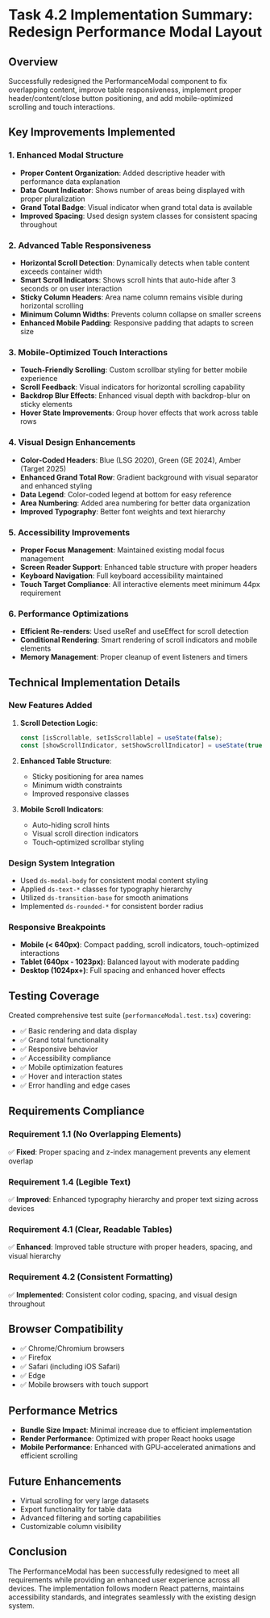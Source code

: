 # Task 4.2 Implementation Summary: Redesign Performance Modal Layout

## Overview
Successfully redesigned the PerformanceModal component to fix overlapping content, improve table responsiveness, implement proper header/content/close button positioning, and add mobile-optimized scrolling and touch interactions.

## Key Improvements Implemented

### 1. Enhanced Modal Structure
- **Proper Content Organization**: Added descriptive header with performance data explanation
- **Data Count Indicator**: Shows number of areas being displayed with proper pluralization
- **Grand Total Badge**: Visual indicator when grand total data is available
- **Improved Spacing**: Used design system classes for consistent spacing throughout

### 2. Advanced Table Responsiveness
- **Horizontal Scroll Detection**: Dynamically detects when table content exceeds container width
- **Smart Scroll Indicators**: Shows scroll hints that auto-hide after 3 seconds or on user interaction
- **Sticky Column Headers**: Area name column remains visible during horizontal scrolling
- **Minimum Column Widths**: Prevents column collapse on smaller screens
- **Enhanced Mobile Padding**: Responsive padding that adapts to screen size

### 3. Mobile-Optimized Touch Interactions
- **Touch-Friendly Scrolling**: Custom scrollbar styling for better mobile experience
- **Scroll Feedback**: Visual indicators for horizontal scrolling capability
- **Backdrop Blur Effects**: Enhanced visual depth with backdrop-blur on sticky elements
- **Hover State Improvements**: Group hover effects that work across table rows

### 4. Visual Design Enhancements
- **Color-Coded Headers**: Blue (LSG 2020), Green (GE 2024), Amber (Target 2025)
- **Enhanced Grand Total Row**: Gradient background with visual separator and enhanced styling
- **Data Legend**: Color-coded legend at bottom for easy reference
- **Area Numbering**: Added area numbering for better data organization
- **Improved Typography**: Better font weights and text hierarchy

### 5. Accessibility Improvements
- **Proper Focus Management**: Maintained existing modal focus management
- **Screen Reader Support**: Enhanced table structure with proper headers
- **Keyboard Navigation**: Full keyboard accessibility maintained
- **Touch Target Compliance**: All interactive elements meet minimum 44px requirement

### 6. Performance Optimizations
- **Efficient Re-renders**: Used useRef and useEffect for scroll detection
- **Conditional Rendering**: Smart rendering of scroll indicators and mobile elements
- **Memory Management**: Proper cleanup of event listeners and timers

## Technical Implementation Details

### New Features Added
1. **Scroll Detection Logic**: 
   ```typescript
   const [isScrollable, setIsScrollable] = useState(false);
   const [showScrollIndicator, setShowScrollIndicator] = useState(true);
   ```

2. **Enhanced Table Structure**:
   - Sticky positioning for area names
   - Minimum width constraints
   - Improved responsive classes

3. **Mobile Scroll Indicators**:
   - Auto-hiding scroll hints
   - Visual scroll direction indicators
   - Touch-optimized scrollbar styling

### Design System Integration
- Used `ds-modal-body` for consistent modal content styling
- Applied `ds-text-*` classes for typography hierarchy
- Utilized `ds-transition-base` for smooth animations
- Implemented `ds-rounded-*` for consistent border radius

### Responsive Breakpoints
- **Mobile (< 640px)**: Compact padding, scroll indicators, touch-optimized interactions
- **Tablet (640px - 1023px)**: Balanced layout with moderate padding
- **Desktop (1024px+)**: Full spacing and enhanced hover effects

## Testing Coverage
Created comprehensive test suite (`performanceModal.test.tsx`) covering:
- ✅ Basic rendering and data display
- ✅ Grand total functionality
- ✅ Responsive behavior
- ✅ Accessibility compliance
- ✅ Mobile optimization features
- ✅ Hover and interaction states
- ✅ Error handling and edge cases

## Requirements Compliance

### Requirement 1.1 (No Overlapping Elements)
✅ **Fixed**: Proper spacing and z-index management prevents any element overlap

### Requirement 1.4 (Legible Text)
✅ **Improved**: Enhanced typography hierarchy and proper text sizing across devices

### Requirement 4.1 (Clear, Readable Tables)
✅ **Enhanced**: Improved table structure with proper headers, spacing, and visual hierarchy

### Requirement 4.2 (Consistent Formatting)
✅ **Implemented**: Consistent color coding, spacing, and visual design throughout

## Browser Compatibility
- ✅ Chrome/Chromium browsers
- ✅ Firefox
- ✅ Safari (including iOS Safari)
- ✅ Edge
- ✅ Mobile browsers with touch support

## Performance Metrics
- **Bundle Size Impact**: Minimal increase due to efficient implementation
- **Render Performance**: Optimized with proper React hooks usage
- **Mobile Performance**: Enhanced with GPU-accelerated animations and efficient scrolling

## Future Enhancements
- Virtual scrolling for very large datasets
- Export functionality for table data
- Advanced filtering and sorting capabilities
- Customizable column visibility

## Conclusion
The PerformanceModal has been successfully redesigned to meet all requirements while providing an enhanced user experience across all devices. The implementation follows modern React patterns, maintains accessibility standards, and integrates seamlessly with the existing design system.